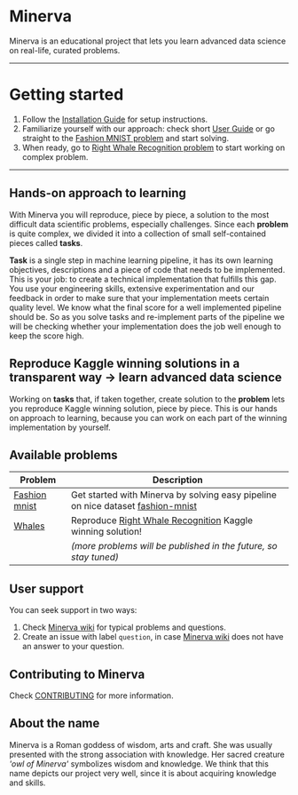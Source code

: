 # Minerva
Minerva is an educational project that lets you learn advanced data science on real-life, curated problems.

---

# Getting started
1. Follow the [Installation Guide](https://github.com/neptune-ml/minerva/wiki/Installation-Guide 'Minerva Wiki -> installation guide') for setup instructions.
2. Familiarize yourself with our approach: check short [User Guide](https://github.com/neptune-ml/minerva/wiki/User-Guide 'Minerva Wiki -> User Guide') or go straight to the [Fashion MNIST problem](resources/fashion_mnist/tasks/hello-fashion_mnist.ipynb 'Fashion MNIST -> Welcome notebook') and start solving.
3. When ready, go to [Right Whale Recognition problem](resources/whales/tasks/hello-whales.ipynb 'Right Whale Recognition -> Welcome notebook') to start working on complex problem.

---

## Hands-on approach to learning
With Minerva you will reproduce, piece by piece, a solution to the most difficult data scientific problems, especially challenges. Since each **problem** is quite complex, we divided it into a collection of small self-contained pieces called **tasks**.

**Task** is a single step in machine learning pipeline, it has its own learning objectives, descriptions and a piece of code that needs to be implemented. This is your job: to create a technical implementation that fulfills this gap. You use your engineering skills, extensive experimentation and our feedback in order to make sure that your implementation meets certain quality level. We know what the final score for a well implemented pipeline should be. So as you solve tasks and re-implement parts of the pipeline we will be checking whether your implementation does the job well enough to keep the score high.

## Reproduce Kaggle winning solutions in a transparent way &rarr; learn advanced data science
Working on **tasks** that, if taken together, create solution to the **problem** lets you reproduce Kaggle winning solution, piece by piece. This is our hands on approach to learning, because you can work on each part of the winning implementation by yourself.

## Available problems

| Problem        | Description   |
| -------------- | ------------- |
| [Fashion mnist](https://github.com/neptune-ml/minerva/blob/master/resources/fashion_mnist/problems/hello-fashion_mnist.ipynb)  | Get started with Minerva by solving easy pipeline on nice dataset [fashion-mnist](https://github.com/zalandoresearch/fashion-mnist 'Fashion-MNIST dataset') |
| [Whales](https://github.com/neptune-ml/minerva/blob/master/resources/whales/problems/hello-whales.ipynb)         | Reproduce [Right Whale Recognition](https://www.kaggle.com/c/noaa-right-whale-recognition 'Right Whale Recognition') Kaggle winning solution! |
| | *(more problems will be published in the future, so stay tuned)* |

## User support
You can seek support in two ways:

1. Check [Minerva wiki](https://github.com/neptune-ml/minerva/wiki 'Minerva wiki') for typical problems and questions.
2. Create an issue with label `question`, in case [Minerva wiki](https://github.com/neptune-ml/minerva/wiki 'Minerva wiki') does not have an answer to your question.

## Contributing to Minerva
Check [CONTRIBUTING](CONTRIBUTING.md) for more information.

## About the name
Minerva is a Roman goddess of wisdom, arts and craft. She was usually presented with the strong association with knowledge. Her sacred creature *'owl of Minerva'* symbolizes wisdom and knowledge. We think that this name depicts our project very well, since it is about acquiring knowledge and skills.
